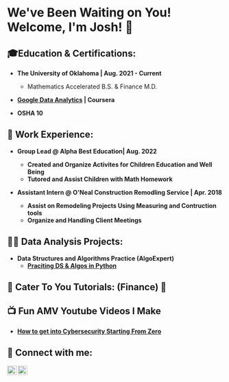<h1>We've Been Waiting on You! Welcome,  I'm Josh! 🐢 </h1>

<h2>🎓Education & Certifications:</h2>

- <b> The University of Oklahoma | Aug. 2021 - Current</b>
  - Mathematics Accelerated B.S. & Finance M.D.
- <b> [Google Data Analytics](https://www.credly.com/badges/1dbbd855-e73c-4416-9306-9554b1535517/linked_in_profile) | Coursera <b>

- <b> OSHA 10 <b>

<h2> 💼 Work Experience:</h2>

- <b> Group Lead @ Alpha Best Education| Aug. 2022 </b> 
  - Created and Organize Activites for Children Education and Well Being
  - Tutored and Assist Children with Math Homework
    
- <b> Assistant Intern @ O'Neal Construction Remodling Service | Apr. 2018</b>
  - Assist on Remodeling Projects Using Measuring and Contruction tools
  - Organize and Handling Client Meetings


<h2>👨‍💻 Data Analysis Projects:</h2>

- <b>Data Structures and Algorithms Practice (AlgoExpert)</b>
  - [Praciting DS & Algos in Python](https://github.com/joshmadakor1/Algorithms-Practice)
 
<h2> 💸 Cater To You Tutorials: (Finance) 💸</h2>

<h2>📺 Fun AMV Youtube Videos I Make</h2>

- [How to get into Cybersecurity Starting From Zero](https://www.youtube.com/watch?v=a83ASGn_V_s)


<h2> 🤳 Connect with me:</h2>

[<img align="left" alt="JoshMadakor | YouTube" width="22px" src="https://cdn.jsdelivr.net/npm/simple-icons@v3/icons/youtube.svg" />][youtube]
[<img align="left" alt="JoshMadakor | LinkedIn" width="22px" src="https://cdn.jsdelivr.net/npm/simple-icons@v3/icons/linkedin.svg" />][linkedin]

[youtube]: https://www.youtube.com/c/joshmadakor
[linkedin]: https://linkedin.com/in/joshmadakor
